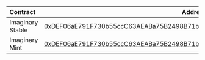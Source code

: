 | Contract | Address | Source |
| :--- | ---: | ---: |
| Imaginary Stable | [0xDEF06aE791F730b55ccC63AEABa75B2498B71bF4](https://polygonscan.com/address/0xDEF06aE791F730b55ccC63AEABa75B2498B71bF4) | [Github](https://github.com/Imaginary-Finance/IMGYv1-drafts/tree/main/contracts/stable/ImaginaryStable.sol) |
| Imaginary Mint | [0xDEF06aE791F730b55ccC63AEABa75B2498B71bF4](https://polygonscan.com/address/0xDEF06aE791F730b55ccC63AEABa75B2498B71bF4) | [Github](https://github.com/Imaginary-Finance/IMGYv1-drafts/tree/main/contracts/legacy/ImaginaryMint.sol) |
